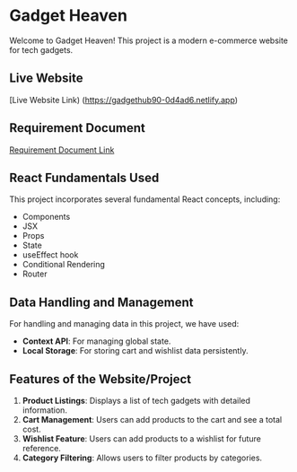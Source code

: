 # Gadget Heaven

Welcome to Gadget Heaven! This project is a modern e-commerce website for tech gadgets.

## Live Website

[Live Website Link) (https://gadgethub90-0d4ad6.netlify.app)

## Requirement Document

[Requirement Document Link]()

## React Fundamentals Used

This project incorporates several fundamental React concepts, including:
- Components
- JSX
- Props
- State
- useEffect hook
- Conditional Rendering
- Router

## Data Handling and Management

For handling and managing data in this project, we have used:
- **Context API**: For managing global state.
- **Local Storage**: For storing cart and wishlist data persistently.

## Features of the Website/Project

1. **Product Listings**: Displays a list of tech gadgets with detailed information.
2. **Cart Management**: Users can add products to the cart and see a total cost.
3. **Wishlist Feature**: Users can add products to a wishlist for future reference.
4. **Category Filtering**: Allows users to filter products by categories.


